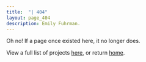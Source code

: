 ```yaml
---
title:  "| 404"
layout: page_404
description: Emily Fuhrman.
---
```

Oh no! If a page once existed here, it no longer does.

View a full list of projects [here](/list), or return [home](/).